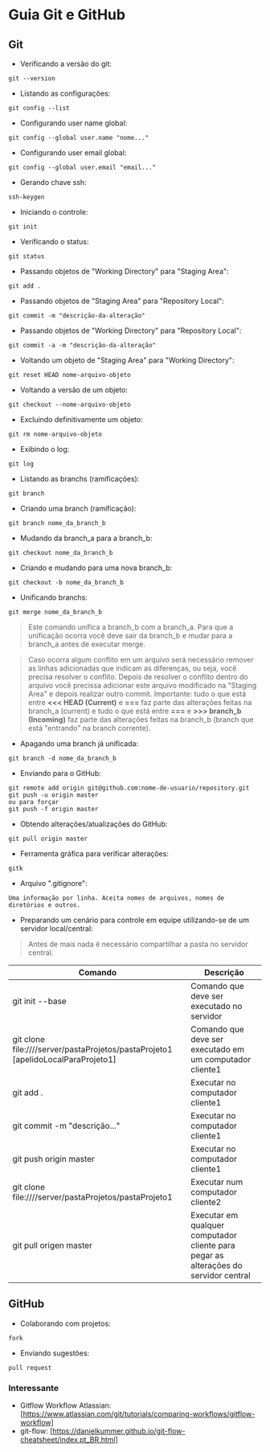 # Guia Git e GitHub

## Git

*  Verificando a versão do git:
```
git --version
```

*  Listando as configurações:
```
git config --list
```

*  Configurando user name global:
```
git config --global user.name "nome..."
```

*  Configurando user email global:
```
git config --global user.email "email..."
```

*  Gerando chave ssh:
```
ssh-keygen
```

*  Iniciando o controle:
```
git init
```

*  Verificando o status:
```
git status
```

*  Passando objetos de "Working Directory" para "Staging Area":
```
git add .
```

*  Passando objetos de "Staging Area" para "Repository Local":
```
git commit -m "descrição-da-alteração"
```

*  Passando objetos de "Working Directory" para "Repository Local":
```
git commit -a -m "descrição-da-alteração"
```

* Voltando um objeto de "Staging Area" para "Working Directory":
```
git reset HEAD nome-arquivo-objeto
```

* Voltando a versão de um objeto:
```
git checkout --nome-arquivo-objeto
```

* Excluindo definitivamente um objeto:
```
git rm nome-arquivo-objeto
```

* Exibindo o log:
```
git log
```

* Listando as branchs (ramificações):
```
git branch
```

* Criando uma branch (ramificação):
```
git branch nome_da_branch_b
```

* Mudando da branch_a para a branch_b:
```
git checkout nome_da_branch_b
```

* Criando e mudando para uma nova branch_b:
```
git checkout -b nome_da_branch_b
```

* Unificando branchs:
```
git merge nome_da_branch_b
```
> Este comando unifica a branch_b com a branch_a. 
Para que a unificação ocorra você deve sair da branch_b e mudar para a branch_a antes de executar merge.

> Caso ocorra algum conflito em um arquivo será necessário remover as linhas adicionadas que indicam as diferenças, ou seja, você precisa resolver o conflito. Depois de resolver o conflito dentro do arquivo você precissa adicionar este arquivo modificado na "Staging Area" e depois realizar outro commit. Importante: tudo o que está entre **<<< HEAD (Current)** e **===** faz parte das alterações feitas na branch_a (current) e tudo o que está entre **===** e **>>> branch_b (Incoming)** faz parte das alterações feitas na branch_b (branch que está "entrando" na branch corrente).

* Apagando uma branch já unificada:
```
git branch -d nome_da_branch_b
```

* Enviando para o GitHub:
```
git remote add origin git@github.com:nome-de-usuario/repository.git
git push -u origin master  
ou para forçar 
git push -f origin master 
```

* Obtendo alterações/atualizações do GitHub:
```
git pull origin master
```

* Ferramenta gráfica para verificar alterações:
```
gitk
```

* Arquivo ".gitignore":
```
Uma informação por linha. Aceita nomes de arquivos, nomes de diretórios e outros.
```

* Preparando um cenário para controle em equipe utilizando-se de um servidor local/central:
> Antes de mais nada é necessário compartilhar a pasta no servidor central.

Comando | Descrição
------- | ---------
git init --base | Comando que deve ser executado no servidor
git clone file:////server/pastaProjetos/pastaProjeto1 [apelidoLocalParaProjeto1] | Comando que deve ser executado em um computador cliente1
git add . | Executar no computador cliente1
git commit -m "descrição..." | Executar no computador cliente1
git push origin master | Executar no computador cliente1
git clone file:////server/pastaProjetos/pastaProjeto1 | Executar num computador cliente2
git pull origen master | Executar em qualquer computador cliente para pegar as alterações do servidor central

## GitHub

* Colaborando com projetos:
```
fork
```

* Enviando sugestões:
```
pull request
```

### Interessante

* Gitflow Workflow Atlassian: [https://www.atlassian.com/git/tutorials/comparing-workflows/gitflow-workflow]
* git-flow: [https://danielkummer.github.io/git-flow-cheatsheet/index.pt_BR.html]
